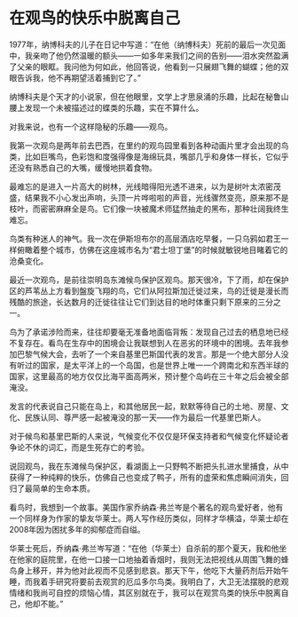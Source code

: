# 在观鸟的快乐中脱离自己

1977年，纳博科夫的儿子在日记中写道：“在他（纳博科夫）死前的最后一次见面中，我亲吻了他仍然温暖的额头——一如多年来我们之间的告别——泪水突然盈满了父亲的眼眶。我问他为何如此，他回答说，他看到一只展翅飞舞的蝴蝶；他的双眼告诉我，他不再期望活着捕到它了。” 

纳博科夫是个天才的小说家，但在他眼里，文学上才思泉涌的乐趣，比起在秘鲁山腰上发现一个未被描述过的蝶类的乐趣，实在不算什么。 

对我来说，也有一个这样隐秘的乐趣——观鸟。 

我第一次观鸟是两年前去巴西，在里约的观鸟园里看到各种动画片里才会出现的鸟类，比如巨嘴鸟，色彩饱和度强得像是海绵玩具，嘴部几乎和身体一样长，它似乎还没有熟悉自己的大嘴，缓慢地拱着食物。 

最难忘的是进入一片高大的树林，光线暗得阳光透不进来，以为是树叶太浓密茂盛，结果我不小心发出声响，头顶一片哗啦啦的声音，光线骤然变亮，原来那不是枝叶，而密密麻麻全是鸟。它们像一块被魔术师猛然抽走的黑布，那种壮阔我终生难忘。 

鸟类有种迷人的神气。我一次在伊斯坦布尔的高层酒店吃早餐，一只乌鸦如君王一样俯瞰着整个城市，仿佛在这座城市名为“君士坦丁堡”的时候就敏锐地目睹着它的沧桑变化。 

最近一次观鸟，是前往崇明岛东滩候鸟保护区观鸟。那天很冷，下了雨，却在保护区的芦苇丛上方看到盤旋飞翔的鸟，它们从阿拉斯加迁徙过来，鸟的迁徙是漫长而残酷的旅途，长达数月的迁徙往往让它们到达目的地时体重只剩下原来的三分之一。 

鸟为了承诺涉险而来，往往却要毫无准备地面临背叛：发现自己过去的栖息地已经不复存在。看鸟在生存中的困境会让我联想到人在恶劣的环境中的困境。去年我参加巴黎气候大会，去听了一个来自基里巴斯国代表的发言。那是一个绝大部分人没有听过的国家，是太平洋上的一个岛国，也是世界上唯一一个跨南北和东西半球的国家，这里最高的地方仅仅比海平面高两米，预计整个岛屿在三十年之后会被全部淹没。 

发言的代表说自己只能在岛上，和其他居民一起，默默等待自己的土地、房屋、文化、民族认同、尊严感一起被淹没的那一天——作为最后一代基里巴斯人。 

对于候鸟和基里巴斯的人来说，气候变化不仅仅是环保支持者和气候变化怀疑论者争论不休的词汇，而是生死存亡的考验。 

说回观鸟，我在东滩候鸟保护区，看湖面上一只野鸭不断把头扎进水里捕食，从中获得了一种纯粹的快乐，仿佛自己也变成了鸭子，所有的虚荣和焦虑瞬间消失，回归了最简单的生命本质。 

看鸟时，我想到一个故事。美国作家乔纳森·弗兰岑是个著名的观鸟爱好者，他有一个同样身为作家的挚友华莱士。两人写作经历类似，同样才华横溢，华莱士却在2008年因为困扰多年的抑郁症而自缢。 

华莱士死后，乔纳森·弗兰岑写道：“在他（华莱士）自杀前的那个夏天，我和他坐在他家的庭院里，在他一口接一口地抽着香烟时，我则无法把视线从周围飞舞的蜂鸟身上移开，并为他对此视而不见感到悲哀。那天下午，他吃下大量药剂后开始午睡，而我着手研究将要前去观赏的厄瓜多尔鸟类。我明白了，大卫无法摆脱的悲观情绪和我尚可自控的烦恼心情，其区别就在于，我可以在观赏鸟类的快乐中脱离自己，他却不能。”